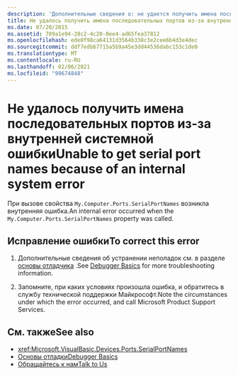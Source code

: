 ```yaml
---
description: 'Дополнительные сведения о: не удается получить имена последовательных портов из-за внутренней системной ошибки'
title: Не удалось получить имена последовательных портов из-за внутренней системной ошибки
ms.date: 07/20/2015
ms.assetid: 789a1e94-28c2-4c20-8ee4-ad65fea37812
ms.openlocfilehash: ede0f98ca64131d3564b338c3e2cee6b4d3e4dec
ms.sourcegitcommit: ddf7edb67715a5b9a45e3dd44536dabc153c1de0
ms.translationtype: MT
ms.contentlocale: ru-RU
ms.lasthandoff: 02/06/2021
ms.locfileid: "99674848"
---
```

# <a name="unable-to-get-serial-port-names-because-of-an-internal-system-error"></a><span data-ttu-id="ebd6b-103">Не удалось получить имена последовательных портов из-за внутренней системной ошибки</span><span class="sxs-lookup"><span data-stu-id="ebd6b-103">Unable to get serial port names because of an internal system error</span></span>

<span data-ttu-id="ebd6b-104">При вызове свойства `My.Computer.Ports.SerialPortNames` возникла внутренняя ошибка.</span><span class="sxs-lookup"><span data-stu-id="ebd6b-104">An internal error occurred when the `My.Computer.Ports.SerialPortNames` property was called.</span></span>  
  
## <a name="to-correct-this-error"></a><span data-ttu-id="ebd6b-105">Исправление ошибки</span><span class="sxs-lookup"><span data-stu-id="ebd6b-105">To correct this error</span></span>  
  
1. <span data-ttu-id="ebd6b-106">Дополнительные сведения об устранении неполадок см. в разделе [основы отладчика](/visualstudio/debugger/debugger-basics) .</span><span class="sxs-lookup"><span data-stu-id="ebd6b-106">See [Debugger Basics](/visualstudio/debugger/debugger-basics) for more troubleshooting information.</span></span>  
  
2. <span data-ttu-id="ebd6b-107">Запомните, при каких условиях произошла ошибка, и обратитесь в службу технической поддержки Майкрософт.</span><span class="sxs-lookup"><span data-stu-id="ebd6b-107">Note the circumstances under which the error occurred, and call Microsoft Product Support Services.</span></span>  
  
## <a name="see-also"></a><span data-ttu-id="ebd6b-108">См. также</span><span class="sxs-lookup"><span data-stu-id="ebd6b-108">See also</span></span>

- <xref:Microsoft.VisualBasic.Devices.Ports.SerialPortNames>
- [<span data-ttu-id="ebd6b-109">Основы отладки</span><span class="sxs-lookup"><span data-stu-id="ebd6b-109">Debugger Basics</span></span>](/visualstudio/debugger/debugger-basics)
- [<span data-ttu-id="ebd6b-110">Обращайтесь к нам</span><span class="sxs-lookup"><span data-stu-id="ebd6b-110">Talk to Us</span></span>](/visualstudio/ide/feedback-options)
